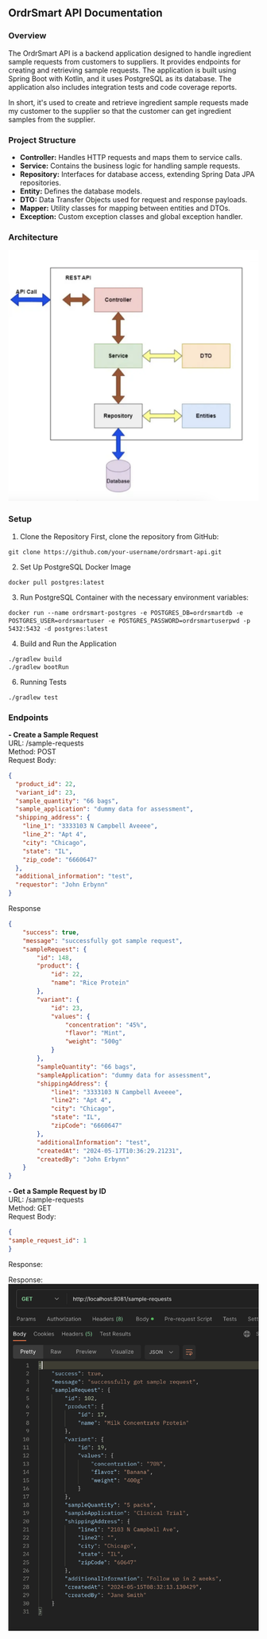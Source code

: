 ## OrdrSmart API Documentation

### Overview
The OrdrSmart API is a backend application designed to handle ingredient sample requests from customers to suppliers. 
It provides endpoints for creating and retrieving sample requests. 
The application is built using Spring Boot with Kotlin, and it uses PostgreSQL as its database. 
The application also includes integration tests and code coverage reports.

In short, it's used to create and retrieve ingredient sample requests made my customer to the supplier so that the customer can get ingredient samples from the supplier.


### Project Structure
- **Controller:** Handles HTTP requests and maps them to service calls.
- **Service:** Contains the business logic for handling sample requests.
- **Repository:** Interfaces for database access, extending Spring Data JPA repositories.
- **Entity:** Defines the database models.
- **DTO:** Data Transfer Objects used for request and response payloads.
- **Mapper:** Utility classes for mapping between entities and DTOs.
- **Exception:** Custom exception classes and global exception handler.

### Architecture
![Response](./assets/Screenshot%202024-05-16%20at%2020.36.14.png)

### Setup
1. Clone the Repository
   First, clone the repository from GitHub:
```shell
git clone https://github.com/your-username/ordrsmart-api.git
```
2. Set Up PostgreSQL Docker Image
```shell
docker pull postgres:latest
```
3. Run PostgreSQL Container with the necessary environment variables:

```shell
docker run --name ordrsmart-postgres -e POSTGRES_DB=ordrsmartdb -e POSTGRES_USER=ordrsmartuser -e POSTGRES_PASSWORD=ordrsmartuserpwd -p 5432:5432 -d postgres:latest
```

4. Build and Run the Application
```
./gradlew build
./gradlew bootRun
```

6. Running Tests
```shell
./gradlew test
```


### Endpoints
**- Create a Sample Request <br>**
URL: /sample-requests <br>
Method: POST <br>
Request Body: <br>

```json
{
  "product_id": 22,
  "variant_id": 23,
  "sample_quantity": "66 bags",
  "sample_application": "dummy data for assessment",
  "shipping_address": {
    "line_1": "3333103 N Campbell Aveeee",
    "line_2": "Apt 4",
    "city": "Chicago",
    "state": "IL",
    "zip_code": "6660647"
  },
  "additional_information": "test",
  "requestor": "John Erbynn"
}
```
Response
```json
{
    "success": true,
    "message": "successfully got sample request",
    "sampleRequest": {
        "id": 148,
        "product": {
            "id": 22,
            "name": "Rice Protein"
        },
        "variant": {
            "id": 23,
            "values": {
                "concentration": "45%",
                "flavor": "Mint",
                "weight": "500g"
            }
        },
        "sampleQuantity": "66 bags",
        "sampleApplication": "dummy data for assessment",
        "shippingAddress": {
            "line1": "3333103 N Campbell Aveeee",
            "line2": "Apt 4",
            "city": "Chicago",
            "state": "IL",
            "zipCode": "6660647"
        },
        "additionalInformation": "test",
        "createdAt": "2024-05-17T10:36:29.21231",
        "createdBy": "John Erbynn"
    }
}
```

**- Get a Sample Request by ID** <br>
URL: /sample-requests <br>
Method: GET <br>
Request Body: <br>

```json
{
"sample_request_id": 1
}
```
Response:

Response:
![Response](./assets/Screenshot%202024-05-17%20at%2010.27.53.png)
